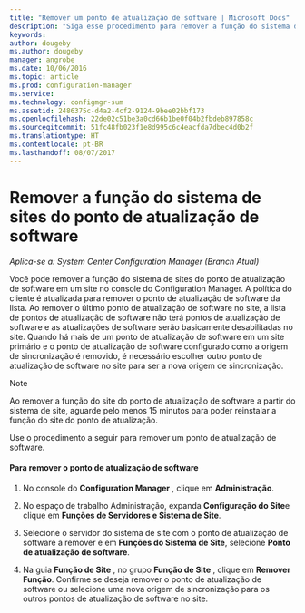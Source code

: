 ```yaml
---
title: "Remover um ponto de atualização de software | Microsoft Docs"
description: "Siga esse procedimento para remover a função do sistema de sites do ponto de atualização de software em um site no console do Configuration Manager."
keywords: 
author: dougeby
ms.author: dougeby
manager: angrobe
ms.date: 10/06/2016
ms.topic: article
ms.prod: configuration-manager
ms.service: 
ms.technology: configmgr-sum
ms.assetid: 2486375c-d4a2-4cf2-9124-9bee02bbf173
ms.openlocfilehash: 22de02c51be3a0cd66b1be0f04b2fbdeb897858c
ms.sourcegitcommit: 51fc48fb023f1e8d995c6c4eacfda7dbec4d0b2f
ms.translationtype: HT
ms.contentlocale: pt-BR
ms.lasthandoff: 08/07/2017
---
```

#  <a name="BKMK_RemoveSUP"></a> Remover a função do sistema de sites do ponto de atualização de software  

*Aplica-se a: System Center Configuration Manager (Branch Atual)*

Você pode remover a função do sistema de sites do ponto de atualização de software em um site no console do Configuration Manager. A política do cliente é atualizada para remover o ponto de atualização de software da lista. Ao remover o último ponto de atualização de software no site, a lista de pontos de atualização de software não terá pontos de atualização de software e as atualizações de software serão basicamente desabilitadas no site. Quando há mais de um ponto de atualização de software em um site primário e o ponto de atualização de software configurado como a origem de sincronização é removido, é necessário escolher outro ponto de atualização de software no site para ser a nova origem de sincronização.  

> [!NOTE]  
>  Ao remover a função do site do ponto de atualização de software a partir do sistema de site, aguarde pelo menos 15 minutos para poder reinstalar a função do site do ponto de atualização.  

 Use o procedimento a seguir para remover um ponto de atualização de software.  

#### <a name="to-remove-the-software-update-point"></a>Para remover o ponto de atualização de software  

1.  No console do **Configuration Manager** , clique em **Administração**.  

2.  No espaço de trabalho Administração, expanda **Configuração do Site**e clique em **Funções de Servidores e Sistema de Site**.  

3.  Selecione o servidor do sistema de site com o ponto de atualização de software a remover e em **Funções do Sistema de Site**, selecione **Ponto de atualização de software**.  

4.  Na guia **Função de Site** , no grupo **Função de Site** , clique em **Remover Função**. Confirme se deseja remover o ponto de atualização de software ou selecione uma nova origem de sincronização para os outros pontos de atualização de software no site.  
